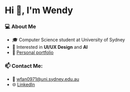 # Hi 👋, I'm Wendy

### 💻 About Me
- 🎓 Computer Science student at University of Sydney
- 🎨 Interested in **UI/UX Design** and **AI**
- 🌟 [Personal portfolio](my-portfolio-kappa-six-82.vercel.app)

### 📫 Contact Me:
- 📧 [wfan0971@uni.sydney.edu.au](mailto:wfan0971@uni.sydney.edu.au)
- 🌐 [LinkedIn](https://linkedin.com/in/wenyu-fan)

